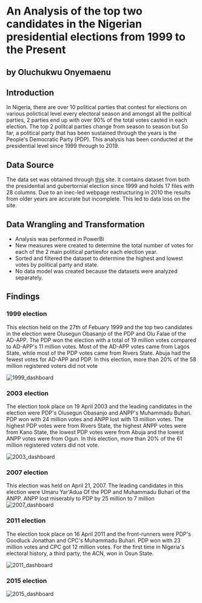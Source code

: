# An Analysis of the top two candidates in the Nigerian presidential elections from 1999 to the Present
## by Oluchukwu Onyemaenu

## Introduction
In Nigeria, there are over 10 political parties that contest for elections on various polictical level every electoral season and amongst all the political parties, 2 parties end up with over 90% of the total votes casted in each election. The top 2 politcal parties change from season to season but So far, a political party that has been sustained through the years is the People's Democratic Party (PDP).
This analysis has been conducted at the presidential level since 1999 through to 2019.

## Data Source 
The data set was obtained through [this](https://www.kaggle.com/datasets/xibilolu/nigerian-election-results-19992019) site. It contains dataset from both the presidential and gubertornial election since 1999 and holds 17 files with 28 columns.
Due to an inec-led webpage restructuring in 2010 the results from older years are accurate but incomplete. This led to data loss on the site.

## Data Wrangling and Transformation
* Analysis was performed in PowerBi
* New measures were created to determine the total number of votes for each of the 2 main political partiesfor each election year.
* Sorted and filtered the dataset to determine the highest and lowest votes by political party and state.
* No data model was created because the datasets were analyzed separately.


## Findings
### 1999 election
This election held on the 27th of Febuary 1999 and the top two candidates in the election were Olusegun Obasanjo of the PDP and Olu Falae of the AD-APP. The PDP won the election with a total of 19 million votes compared to AD-APP's 11 million votes. Most of the AD-APP votes came from Lagos State, while most of the PDP votes came from Rivers State. Abuja had the fewest votes for AD-APP and PDP.
In this election, more than 20% of the 58 million registered voters did not vote

![1999_dashboard](https://user-images.githubusercontent.com/120729134/213380037-7a14107e-083e-401f-9863-5b8160b7d914.jpg)


### 2003 election
The election took place on 19 April 2003 and the leading candidates in the election were PDP's Olusegun Obasanjo and ANPP's Muhammadu Buhari. PDP won with 24 million votes and ANPP lost with 13 million votes. The highest PDP votes were from Rivers State, the highest ANPP votes were from Kano State, the lowest PDP votes were from Abuja and the lowest ANPP votes were from Ogun. In this election, more than 20% of the 61 million registered voters did not vote.

![2003_dashboard](https://user-images.githubusercontent.com/120729134/213387243-0642645d-c676-4f83-a5e9-6a276352164c.jpg)


### 2007 election
This election was held on April 21, 2007. The leading candidates in this election were Umaru Yar'Adua Of the PDP and Muhammadu Buhari of the ANPP. ANPP lost miserably to PDP by 25 million to 7 million
![2007_dashboard](https://user-images.githubusercontent.com/120729134/213393610-e6d6e762-033e-4edc-8c10-11d5ff3161c0.jpg)


### 2011 election
The election took place on 16 April 2011 and the front-runners were PDP's Goodluck Jonathan and CPC's Muhammadu Buhari. PDP won with 23 million votes and CPC got  12 million votes. For the first time in Nigeria's electoral history, a third party, the ACN, won in Osun State.

![2011_dashboard](https://user-images.githubusercontent.com/120729134/213394983-f4767a2e-82fc-445b-902a-e852d899d36c.jpg)


### 2015 election


![2015_dashboard](https://user-images.githubusercontent.com/120729134/213401393-dd335a35-01f5-4ec5-8927-1d0c5100d7b2.jpg)


